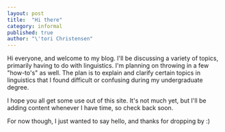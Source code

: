 ```yaml
---
layout: post
title:  "Hi there"
category: informal
published: true
author: "\'tori Christensen"
---
```


Hi everyone, and welcome to my blog. I'll be discussing a variety of topics, primarily having to do with linguistics. I'm planning on throwing in a few "how-to's" as well. The plan is to explain and clarify certain topics in linguistics that I found difficult or confusing during my undergraduate degree. 

I hope you all get some use out of this site. It's not much yet, but I'll be adding content whenever I have time, so check back soon.

For now though, I just wanted to say hello, and thanks for dropping by :)




